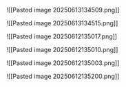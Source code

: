 
![[Pasted image 20250613134509.png]]




![[Pasted image 20250613134515.png]]

![[Pasted image 20250612135017.png]]



![[Pasted image 20250612135010.png]]



![[Pasted image 20250612135003.png]]




![[Pasted image 20250612135200.png]]